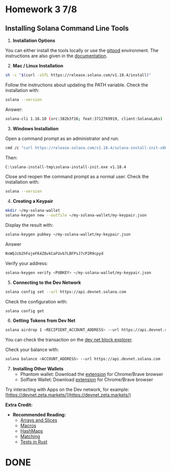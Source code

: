 # Homework 3 7/8

## Installing Solana Command Line Tools

1. **Installation Options**

You can either install the tools locally or use the [gitpod](https://gitpod.io/#/https://github.com/ExtropyIO/SolanaBootcampOctober) environment. The instructions are also given in the [documentation](https://docs.solana.com/cli/install-solana-cli-tools).

2. **Mac / Linux Installation**

```bash
sh -c "$(curl -sSfL https://release.solana.com/v1.18.4/install)"
```

Follow the instructions about updating the PATH variable. Check the installation with:
```bash
solana --version
```
Answer:
```bash
solana-cli 1.16.10 (src:382b3f16; feat:3712769919, client:SolanaLabs)
```

3. **Windows Installation**

Open a command prompt as an administrator and run:
```bash
cmd /c "curl https://release.solana.com/v1.18.4/solana-install-init-x86_64-pc-windows-msvc.exe --output C:\solana-install-tmp\solana-install-init.exe --create-dirs"
```

Then:
```bash
C:\solana-install-tmp\solana-install-init.exe v1.18.4
```

Close and reopen the command prompt as a normal user. Check the installation with:
```bash
solana --version
```

4. **Creating a Keypair**

```bash
mkdir ~/my-solana-wallet
solana-keygen new --outfile ~/my-solana-wallet/my-keypair.json
```

Display the result with:
```bash
solana-keygen pubkey ~/my-solana-wallet/my-keypair.json
```

Answer
```bash
NsWQJzb2hFojeFK4Z8vkCaFUvb7LBFPsJ7cP2R9cpyd
```

Verify your address:
```bash
solana-keygen verify <PUBKEY> ~/my-solana-wallet/my-keypair.json
```

5. **Connecting to the Dev Network**

```bash
solana config set --url https://api.devnet.solana.com
```

Check the configuration with:
```bash
solana config get
```

6. **Getting Tokens from Dev Net**

```bash
solana airdrop 1 <RECIPIENT_ACCOUNT_ADDRESS> --url https://api.devnet.solana.com
```

You can check the transaction on the [dev net block explorer](https://explorer.solana.com/?cluster=devnet).

Check your balance with:
```bash
solana balance <ACCOUNT_ADDRESS> --url https://api.devnet.solana.com
```

7. **Installing Other Wallets**
   - Phantom wallet: Download the [extension](https://chrome.google.com/webstore/detail/phantom/bfnaelmomeimhlpmgjnjophhpkkoljpa?hl=en) for Chrome/Brave browser
   - Solflare Wallet: Download [extension](https://chrome.google.com/webstore/detail/solflare-wallet/bhhhlbepdkbapadjdnnojkbgioiodbic) for Chrome/Brave browser

Try interacting with Apps on the Dev network, for example: [https://devnet.zeta.markets/](https://devnet.zeta.markets/)

**Extra Credit:**

- **Recommended Reading:**
  - [Arrays and Slices](https://doc.rust-lang.org/rust-by-example/primitives/array.html#arrays-and-slices)
  - [Macros](https://doc.rust-lang.org/book/ch19-06-macros.html#macros)
  - [HashMaps](https://doc.rust-lang.org/book/ch19-06-macros.html#macros)
  - [Matching](https://doc.rust-lang.org/book/ch18-03-pattern-syntax.html)
  - [Tests in Rust](https://doc.rust-lang.org/book/ch11-01-writing-tests.html)

# DONE